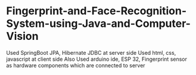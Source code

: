 # Fingerprint-and-Face-Recognition-System-using-Java-and-Computer-Vision
Used SpringBoot JPA, Hibernate JDBC at server side
Used html, css, javascript at client side 
Also Used arduino ide, ESP 32, Fingerprint sensor as hardware components which are connected to server
